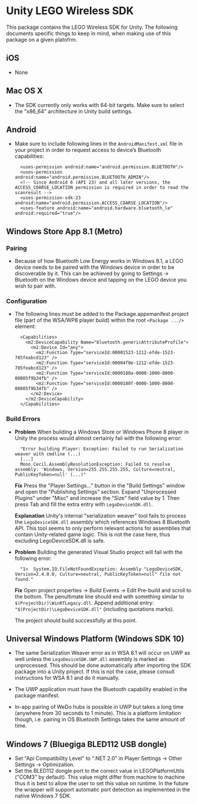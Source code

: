 # Unity LEGO Wireless SDK

This package contains the LEGO Wireless SDK for Unity.
The following documents specific things to keep in mind, 
when making use of this package on a given platofrm.

## iOS
* None

## Mac OS X
* The SDK currently only works with 64-bit targets. Make sure to select the "x86_64" architecture in Unity build settings.

## Android
* Make sure to include following lines in the `AndroidManifest.xml` file in your project in order to request access to device’s Bluetooth capabilities:

		<uses-permission android:name="android.permission.BLUETOOTH"/>
		<uses-permission android:name="android.permission.BLUETOOTH_ADMIN"/>
		<!-- Since Android 6 (API 23) and all later versions, the ACCESS_COARSE_LOCATION permission is required in order to read the scanresult -->
		<uses-permission-sdk-23 android:name="android.permission.ACCESS_COARSE_LOCATION"/>
		<uses-feature android:name="android.hardware.bluetooth_le" android:required="true"/>

## Windows Store App 8.1 (Metro)
### Pairing
* Because of how Bluetooth Low Energy works in Windows 8.1, a LEGO device needs to be paired with the Windows device in order to be discoverable by it. This can be achieved by going to Settings -> Bluetooth on the Windows device and tapping on the LEGO device you wish to pair with.

### Configuration

* The following lines must be added to the Package.appxmanifest project file (part of the WSA/WP8 player build) within the root `<Package .../>` element:

		<Capabilities>
		  <m2:DeviceCapability Name="bluetooth.genericAttributeProfile">
		    <m2:Device Id="any">
		      <m2:Function Type="serviceId:00001523-1212-efde-1523-785feabcd123" />
		      <m2:Function Type="serviceId:00004f0e-1212-efde-1523-785feabcd123" />
		      <m2:Function Type="serviceId:0000180a-0000-1000-8000-00805f9b34fb" />
		      <m2:Function Type="serviceId:0000180f-0000-1000-8000-00805f9b34fb" />
		    </m2:Device>
		  </m2:DeviceCapability>
		</Capabilities>

### Build Errors
* **Problem** When building a Windows Store or Windows Phone 8 player in Unity the process would almost certainly fail with the following error:
	
		"Error building Player: Exception: Failed to run Serialization weaver with cmdline (...)
		[...]
		Mono.Cecil.AssemblyResolutionException: Failed to resolve assembly: 'Windows, Version=255.255.255.255, Culture=neutral, PublicKeyToken=null' (...)"

	**Fix** Press the "Player Settings..." button in the "Build Settings" window and open the "Publishing Settings" section. Expand "Unprocessed Plugins" under "Misc" and increase the "Size" field value by 1. Then press Tab and fill the extra entry with `LegoDeviceSDK.dll`.

	**Explanation** Unity's internal "serialization weaver" tool fails to process the `LegoDeviceSDK.dll` assembly which references Windows 8 Bluetooth API. This tool seems to only perform relevant actions for assemblies that contain Unity-related game logic. This is not the case here, thus excluding LegoDeviceSDK.dll is safe. 

* **Problem** Building the generated Visual Studio project will fail with the following error:
		
		"1>  System.IO.FileNotFoundException: Assembly "LegoDeviceSDK, Version=2.4.0.0, Culture=neutral, PublicKeyToken=null" file not found."

	**Fix** Open project properties -> Build Events -> Edit Pre-build and scroll to the bottom. The penultimate line should end with something similar to `$(ProjectDir)\WinRTLegacy.dll`. Append additional entry: `"$(ProjectDir)\LegoDeviceSDK.dll"` (including quotations marks).
	
	The project should build successfully at this point.

## Universal Windows Platform (Windows SDK 10)
* The same Serialization Weaver error as in WSA 8.1 will occur on UWP as well unless the `LegoDeviceSDK.UWP.dll` assembly is marked as unprocessed. This should be done automatically after importing the SDK package into a Unity project. If this is not the case, please consult instructions for WSA 8.1 and do it manually.

* The UWP application must have the Bluetooth capability enabled in the package manifest.

* In-app pairing of WeDo hubs is possible in UWP but takes a long time (anywhere from 30 seconds to 1 minute). This is a platform limitation though, i.e. pairing in OS Bluetooth Settings takes the same amount of time.

## Windows 7 (Bluegiga BLED112 USB dongle)
* Set "Api Compatibility Level" to ".NET 2.0" in Player Settings -> Other Settings -> Optimization.
* Set the BLED112 dongle port to the correct value in LEGOPlatformUtils ("COM3" by default). This value might differ from machine to machine thus it is best to allow the user to set this value on runtime. In the future the wrapper will support automatic port detection as implemented in the native Windows 7 SDK.
